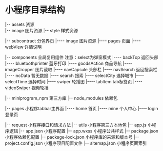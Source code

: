 # 小程序目录结构
|-- assets 资源 <br>
|-- image 图片资源
|-- style 样式资源

|-- subcontract 分包界页
|---- image 图片资源
|---- pages 页面
|---- webView 详情说明

|-- components 全局复用组件 注意：select为弹窗模式
|---- backTop 返回头部
|---- bluetoothprinter 蓝牙打印
|---- goodsAction 商品导航
|---- imageCropper 图片截取
|---- navCapsule 头部栏
|---- navSearch 返回搜索栏
|---- noData 暂无数据
|---- search 搜索
|---- selectCity 选择城市
|---- selectTime 选择时间
|---- swiper 轮播图
|---- tabItem tab标签页
|---- videoSwiper 视频轮播

|-- miniprogram_npm 第三方库
|-- node_modules 依赖包

|-- pages 小程序tabbar主界面
|---- home 首页 
|---- mine 个人中心
|---- login 登录页

|-- request 小程序接口和请求方法
|-- utils 小程序第三方本地包
|-- app.js 小程序逻辑
|-- app.json 小程序配置
|-- app.wxss 小程序公共样式
|-- package.json 小程序依赖包配置
|-- package-lock.json 小程序库的来源和版本号
|-- project.config.json 小程序项目配置文件
|-- sitemap.json 小程序页面索引
